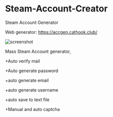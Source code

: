 # Steam-Account-Creator
Steam Account Generator

Web generator: https://accgen.cathook.club/

![screenshot](https://i.imgur.com/zhp0wwW.png)

Mass Steam Account generator,

+Auto verify mail

+Auto generate password

+auto generate email

+auto generate username

+auto save to text file

+Manual and auto captcha

